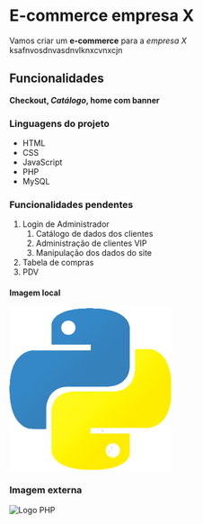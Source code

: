# E-commerce empresa X

Vamos criar um **e-commerce** para a *empresa X* ksafnvosdnvasdnvlknxcvnxcjn

## Funcionalidades 

**Checkout, *Catálogo*, home com banner**

### Linguagens do projeto

* HTML
* CSS 
* JavaScript
* PHP
* MySQL 

### Funcionalidades pendentes 

1. Login de Administrador
    1. Catálogo de dados dos clientes 
    2. Administração de clientes VIP
    3. Manipulação dos dados do site
2. Tabela de compras 
3. PDV

#### Imagem local

![Logo Python](img/imgPython.png)

### Imagem externa

![Logo PHP](https://w7.pngwing.com/pngs/999/225/png-transparent-indian-elephant-african-elephant-packages-stretch-film-disposable-tableware-elephant-border-mammal-cardboard-logo.png)
